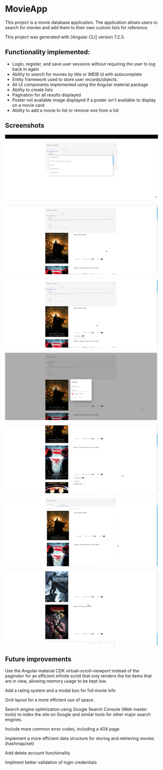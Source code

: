 # MovieApp
This project is a movie database application. The application allows users to search for movies and add them to their own custom lists for reference.

This project was generated with [Angular CLI] version 7.2.3.


## Functionality implemented: 
  
  * Login, register, and save user sessions without requiring the user to log back in again
  * Ability to search for movies by title or IMDB id with autocomplete
  * Entity framework used to store user records/objects. 
  * All UI components implemented using the Angular material package
  * Ability to create lists
  * Pagination for all results displayed
  * Poster not available image displayed if a poster isn't available to display on a movie card
  * Ability to add a movie to list or remove one from a list


## Screenshots

![alt text](Screenshots/screen1.png "Search with autocomplete")


![alt text](Screenshots/screen2.png "Search results for a movie")


![alt text](Screenshots/screen3.png "Create a new list option in the 'add movie' menu")

 
![alt text](Screenshots/screen4.png "Dialog box for creating a new list and optionally adding the selected movie to the list")


![alt text](Screenshots/screen5.png "Add other movies to the new list")


![alt text](Screenshots/screen6.png "Display movies stored in the new list lists")


![alt text](Screenshots/screen7.png "Displays multiple lists")


## Future improvements
Use the Angular material CDK virtual-scroll-viewport instead of the paginator for an efficient infinite scroll that only
renders the list items that are in view, allowing memory usage to be kept low.

Add a rating system and a modal box for full movie info

Grid layout for a more efficient use of space.

Search engine optimization using Google Search Console (Web master tools) to index the site on Google and similar tools
for other major search engines.

Include more common error codes, including a 404 page.

Implement a more efficient data structure for storing and retrieving movies (hashmap/set)

Add delete account functionality

Implment better validation of login credentials
